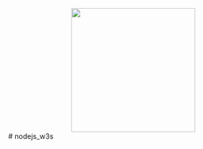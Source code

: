 <div align="center"><img src="https://www.pngkit.com/png/full/66-667065_js-club-new-balance-png-logo-node-js.png" style="height:250px;" ></img></div>
# nodejs_w3s
